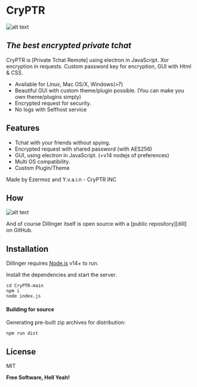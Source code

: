 # CryPTR
![alt text](https://media.discordapp.net/attachments/1008385372981563535/1014977743210946660/CryPTR_3.png?width=1193&height=671)
## _The best encrypted private tchat_

CryPTR is [Private Tchat Remote] using electron in JavaScript.
Xor encryption in requests.
Custom password key for encryption, GUI with Html & CSS.
- Available for Linux, Mac OS/X, Windows(>7)
- Beautiful GUI with custom theme/plugin possible. (You can make you own theme/plugins simply)
- Encrypted request for security.
- No logs with Selfhost service

## Features

- Tchat with your friends without spying.
- Encrypted request with shared password (with AES256)
- GUI, using electron in JavaScript. (+v14 nodejs of preferences)
- Multi OS compatibility. 
- Custom Plugin/Theme

Made by Ezermoz and Y.v.a.i.n - CryPTR INC
## How
![alt text](https://media.discordapp.net/attachments/1008385372981563535/1014939862882865193/CryPTR_2.png?width=1193&height=671)

And of course Dillinger itself is open source with a [public repository][dill]
 on GitHub.

## Installation

Dillinger requires [Node.js](https://nodejs.org/) v14+ to run.

Install the dependencies and start the server.

```batch
cd CryPTR-main
npm i
node index.js
```
#### Building for source
Generating pre-built zip archives for distribution:

```batch
npm run dist
```
## License

MIT

**Free Software, Hell Yeah!**
